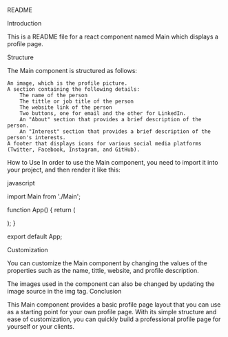 README

Introduction

This is a README file for a react component named Main which displays a profile page.

Structure

The Main component is structured as follows:

    An image, which is the profile picture.
    A section containing the following details:
        The name of the person
        The tittle or job title of the person
        The website link of the person
        Two buttons, one for email and the other for LinkedIn.
        An "About" section that provides a brief description of the person.
        An "Interest" section that provides a brief description of the person's interests.
    A footer that displays icons for various social media platforms (Twitter, Facebook, Instagram, and GitHub).
    
            
How to Use
In order to use the Main component, you need to import it into your project, and then render it like this:

javascript

import Main from './Main';

function App() {
  return (
    <div className="App">
      <Main />
    </div>
  );
}

export default App;

Customization

You can customize the Main component by changing the values of the properties such as the name, tittle, website, and profile description.

The images used in the component can also be changed by updating the image source in the img tag.
Conclusion

This Main component provides a basic profile page layout that you can use as a starting point for your own profile page. With its simple structure and ease of customization, you can quickly build a professional profile page for yourself or your clients.
